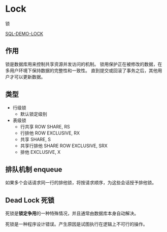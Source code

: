 # Lock
锁

[SQL-DEMO-LOCK](../../scripts/dev/sql_statements/sql_dml_lock.sql)

## 作用

锁是数据库用来控制共享资源并发访问的机制。
锁用保护正在被修改的数据，在多用户环境下保持数据的完整性和一致性。
直到提交或回滚了事务之后，其他用户才可以更新数据。


## 类型

- 行级锁
  - 默认锁定级别
- 表级锁
  - 行共享 ROW SHARE, RS
  - 行排他 ROW EXCLUSIVE, RX
  - 共享 SHARE, S
  - 共享行排他 SHARE ROW EXCLUSIVE, SRX
  - 排他 EXCLUSIVE, X


## 排队机制 enqueue

如果多个会话请求同一行的排他锁，将按请求顺序，为这些会话授予排他锁。


## Dead Lock 死锁

死锁是**锁定争用**的一种特殊情况，并且通常由数据库本身自动解决。

死锁是一种程序设计错误。产生原因是试图执行在逻辑上不可行的操作。

